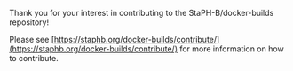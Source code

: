 Thank you for your interest in contributing to the StaPH-B/docker-builds repository! 

Please see [https://staphb.org/docker-builds/contribute/](https://staphb.org/docker-builds/contribute/) for more information on how to contribute.
